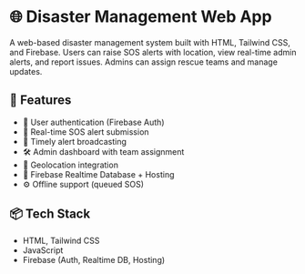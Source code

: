# 🌐 Disaster Management Web App

A web-based disaster management system built with HTML, Tailwind CSS, and Firebase. Users can raise SOS alerts with location, view real-time admin alerts, and report issues. Admins can assign rescue teams and manage updates.

## 🚀 Features

- 🔐 User authentication (Firebase Auth)
- 🚨 Real-time SOS alert submission
- 📢 Timely alert broadcasting
- 🛠️ Admin dashboard with team assignment
- 📡 Geolocation integration
- 📁 Firebase Realtime Database + Hosting
- ⚙️ Offline support (queued SOS)

## 📦 Tech Stack

- HTML, Tailwind CSS
- JavaScript
- Firebase (Auth, Realtime DB, Hosting)



